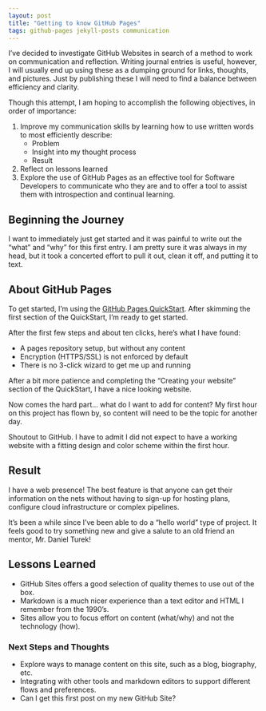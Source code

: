 ```yaml
---
layout: post
title: "Getting to know GitHub Pages"
tags: github-pages jekyll-posts communication
---
```


I’ve decided to investigate GitHub Websites in search of a method to work on communication and reflection. Writing journal entries is useful, however, I will usually end up using these as a dumping ground for links, thoughts, and pictures. Just by publishing these I will need to find a balance between efficiency and clarity.

Though this attempt, I am hoping to accomplish the following objectives, in order of importance:
1. Improve my communication skills by learning how to use written words to most efficiently describe:
	- Problem 
	- Insight into my thought process
	- Result
2. Reflect on lessons learned
3. Explore the use of GitHub Pages as an effective tool for Software Developers to communicate who they are and to offer a tool to assist them with introspection and continual learning.

## Beginning the Journey
I want to immediately just get started and it was painful to write out the “what” and “why” for this first entry. I am pretty sure it was always in my head, but it took a concerted effort to pull it out, clean it off, and putting it to text.

## About GitHub Pages
To get started, I’m using the [GitHub Pages QuickStart](https://docs.github.com/en/pages/quickstart).  After skimming the first section of the QuickStart, I’m ready to get started.

After the first few steps and about ten clicks, here’s what I have found:
- A pages repository setup, but without any content
- Encryption (HTTPS/SSL) is not enforced by default
- There is no 3-click wizard to get me up and running

After a bit more patience and completing the “Creating your website” section of the QuickStart, I have a nice looking website.

Now comes the  hard part... what do I want to add for content? My first hour on this project has flown by, so content will need to be the topic for another day.  

Shoutout to GitHub. I have to admit I did not expect to have a working website with a fitting design and color scheme within the first hour.

## Result
I have a web presence! The best feature is that anyone can get their information on the nets without having to sign-up for hosting plans, configure cloud infrastructure or complex pipelines. 

It’s been a while since I’ve been able to do a “hello world” type of project. It feels good to try something new and give a salute to an old friend an mentor, Mr. Daniel Turek!

## Lessons Learned
- GitHub Sites offers a good selection of quality themes to use out of the box.
- Markdown is a much nicer experience than a text editor and HTML  I remember from the 1990’s.
- Sites allow you to focus effort on content (what/why) and not the technology (how).

### Next Steps and Thoughts
- Explore ways to manage content on this site, such as a blog, biography, etc.
- Integrating with other tools and markdown editors to support different flows and preferences.
- Can I get this first post on my new GitHub Site?
